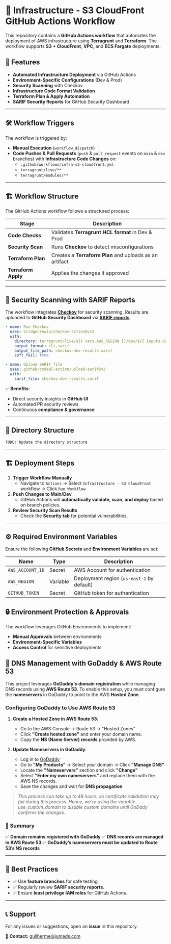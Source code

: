 # 🚀 Infrastructure - S3 CloudFront GitHub Actions Workflow

This repository contains a **GitHub Actions workflow** that automates the deployment of AWS infrastructure using **Terragrunt** and **Terraform**. The workflow supports **S3 + CloudFront**, **VPC**, and **ECS Fargate** deployments.

## 📌 Features
- **Automated Infrastructure Deployment** via GitHub Actions
- **Environment-Specific Configurations** (Dev & Prod)
- **Security Scanning** with Checkov
- **Infrastructure Code Format Validation**
- **Terraform Plan & Apply Automation**
- **SARIF Security Reports** for GitHub Security Dashboard

---

## 🛠️ Workflow Triggers
The workflow is triggered by:
- **Manual Execution** (`workflow_dispatch`)
- **Code Pushes & Pull Requests** (`push` & `pull_request` events on `main` & `dev` branches) with **Infrastructure Code Changes** on:
  - `.github/workflows/infra-s3-cloudfront.yml`
  - `terragrunt/live/**` 
  - `terragrunt/modules/**`

---

## 🏗️ Workflow Structure
The GitHub Actions workflow follows a structured process:

| Stage             | Description |
|------------------|------------|
| **Code Checks**  | Validates **Terragrunt HCL format** in Dev & Prod |
| **Security Scan** | Runs **Checkov** to detect misconfigurations |
| **Terraform Plan** | Creates a **Terraform Plan** and uploads as an artifact |
| **Terraform Apply** | Applies the changes if approved |

---

## 🔐 Security Scanning with SARIF Reports
The workflow integrates [**Checkov**](https://www.checkov.io/) for security scanning. Results are uploaded to **GitHub Security Dashboard** via [**SARIF reports**](https://www.checkov.io/8.Outputs/SARIF.html).

```yaml
- name: Run Checkov
  uses: bridgecrewio/checkov-action@v12
  with:
    directory: terragrunt/live/${{ vars.AWS_REGION }}/dev/${{ inputs.deploy_module }}
    output_format: cli,sarif
    output_file_path: checkov-dev-results.sarif
    soft_fail: true

- name: Upload SARIF file
  uses: github/codeql-action/upload-sarif@v3
  with:
    sarif_file: checkov-dev-results.sarif
```
✅ **Benefits**:
- Direct security insights in **GitHub UI**
- Automated PR security reviews
- Continuous **compliance & governance**

---

## 📂 Directory Structure
```
TODO: Update the directory structure
```

---

## 🏗️ Deployment Steps
1. **Trigger Workflow Manually**
   - Navigate to `Actions` → Select `Infrastructure - S3 CloudFront` workflow → Click `Run Workflow`
2. **Push Changes to Main/Dev**
   - GitHub Actions will **automatically validate, scan, and deploy** based on branch policies.
3. **Review Security Scan Results**
   - Check the **Security tab** for potential vulnerabilities.

---

## ⚙️ Required Environment Variables
Ensure the following **GitHub Secrets** and **Environment Variables** are set:

| Name             | Type      | Description |
|------------------|-----------|-------------|
| `AWS_ACCOUNT_ID` | Secret    | AWS Account for authentication |
| `AWS_REGION`     | Variable  | Deployment region (`us-east-1` by default) |
| `GITHUB_TOKEN`   | Secret    | GitHub token for authentication |


## 🔒 Environment Protection & Approvals

The workflow leverages GitHub Environments to implement:
- **Manual Approvals** between environments
- **Environment-Specific Variables**
- **Access Control** for sensitive deployments

## 🚀 DNS Management with GoDaddy & AWS Route 53

This project leverages **GoDaddy's domain registration** while managing DNS records using **AWS Route 53**. To enable this setup, you must configure the **nameservers** in GoDaddy to point to the AWS **Hosted Zone**.

### **Configuring GoDaddy to Use AWS Route 53**
1. **Create a Hosted Zone in AWS Route 53**:
   - Go to the AWS Console → Route 53 → "Hosted Zones"
   - Click **"Create hosted zone"** and enter your domain name.
   - Copy the **NS (Name Server) records** provided by AWS.

2. **Update Nameservers in GoDaddy**:
   - Log in to [GoDaddy](https://www.godaddy.com/)
   - Go to **"My Products"** → Select your domain → Click **"Manage DNS"**
   - Locate the **"Nameservers"** section and click **"Change"**
   - Select **"Enter my own nameservers"** and replace them with the AWS NS records.
   - Save the changes and wait for **DNS propagation**
  
  >_This process can take up to 48 hours, so certificate validation may fail during this process. Hence, we're using the variable use_custom_domain to disable custom domains until GoDady confirms the changes._

### 🎯 **Summary**
✅ **Domain remains registered with GoDaddy**
✅ **DNS records are managed in AWS Route 53**
✅ **GoDaddy’s nameservers must be updated to Route 53’s NS records**



---

## 📌 Best Practices
- ✅ Use **feature branches** for safe testing.
- ✅ Regularly review **SARIF security reports**.
- ✅ Ensure **least privilege IAM roles** for GitHub Actions.

---

## 📞 Support
For any issues or suggestions, open an **issue** in this repository.

📧 **Contact:** [guilherme@jumads.com](mailto:guilherme@jumads.com)
